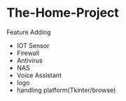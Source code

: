 # The-Home-Project

Feature Adding
- IOT Sensor
- Firewall
- Antivirus
- NAS
- Voice Assistant
- logo
- handling platform(Tkinter/browse)
